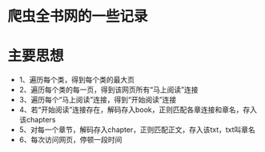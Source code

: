 # 爬虫全书网的一些记录
# 主要思想
- 1、遍历每个类，得到每个类的最大页
- 2、遍历每个类的每一页，得到该网页所有“马上阅读”连接
- 3、遍历每个“马上阅读”连接，得到“开始阅读”连接
- 4、若“开始阅读”连接存在，解码存入book，正则匹配各章连接和章名，存入该chapters
- 5、对每一个章节，解码存入chapter，正则匹配正文，存入该txt，txt叫章名
- 6、每次访问网页，停顿一段时间
